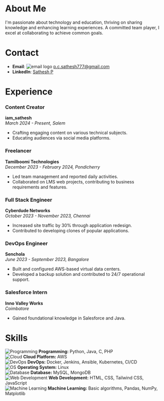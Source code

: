 # About Me
I'm passionate about technology and education, thriving on sharing knowledge and enhancing learning experiences. A committed team player, I excel at collaborating to achieve common goals.

# Contact
- **Email**: ![email logo](https://example.com/email-logo.png) p.c.sathesh777@gmail.com
- **LinkedIn**: [Sathesh P](https://www.linkedin.com/in/sathesh-p)

# Experience

### Content Creator
**iam_sathesh**  
*March 2024 - Present, Salem*  
- Crafting engaging content on various technical subjects.  
- Educating audiences via social media platforms.

### Freelancer
**Tamilboomi Technologies**  
*December 2023 - February 2024, Pondicherry*  
- Led team management and reported daily activities.  
- Collaborated on LMS web projects, contributing to business requirements and features.

### Full Stack Engineer
**Cyberdude Networks**  
*October 2023 - November 2023, Chennai*  
- Increased site traffic by 30% through application redesign.  
- Contributed to developing clones of popular applications.  

### DevOps Engineer
**Senchola**  
*June 2023 - September 2023, Bangalore*  
- Built and configured AWS-based virtual data centers.  
- Developed a backup solution and contributed to 24/7 operational support.

### Salesforce Intern
**Inno Valley Works**  
*Coimbatore*  
- Gained foundational knowledge in Salesforce and Java.

# Skills

![Programming](https://example.com/programming-logo.png) **Programming:** Python, Java, C, PHP  
![Cloud](https://example.com/cloud-logo.png) **Cloud Platform:** AWS  
![DevOps](https://example.com/devops-logo.png) **DevOps:** Docker, Jenkins, Ansible, Kubernetes, CI/CD  
![OS](https://example.com/os-logo.png) **Operating System:** Linux  
![Database](https://example.com/database-logo.png) **Database:** MySQL, MongoDB  
![Web Development](https://example.com/web-dev-logo.png) **Web Development:** HTML, CSS, Tailwind CSS, JavaScript  
![Machine Learning](https://example.com/ml-logo.png) **Machine Learning:** Basic algorithms, Pandas, NumPy, Matplotlib
